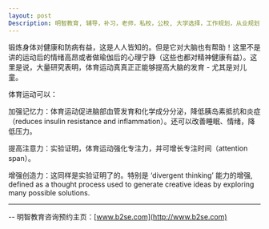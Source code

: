 ```yaml
---
layout: post
Description: 明智教育, 辅导，补习，老师，私校，公校, 大学选择，工作规划，从业规划，天才儿童是浮云，澳洲学生挫折教育，儿童空间推理，空间理解能力， Universities Selection, Career Education, Career Advisors, Guidance, Private Schools, Selective Schools, Writing tutoring, Interviews tutoring, Resume Writing, Spatial skills, Failures help gifted children，2018 NAPLAN, writing declines, NAPLAN Online controvercy, Critical and creative thinking involves reasoning, using and analysing evidence, and applying knowledge to find creative solutions to complex problems
---
```


锻炼身体对健康和防病有益，这是人人皆知的。但是它对大脑也有帮助！这里不是讲的运动后的情绪高昂或者做瑜伽后的心理宁静（这些也都对精神健康有益）。这里是说，大量研究表明，体育运动真真正正能够提高大脑的发育 - 尤其是对儿童。

体育运动可以：

加强记忆力：体育运动促进脑部血管发育和化学成分分泌，降低胰岛素抵抗和炎症（reduces insulin resistance and inflammation）。还可以改善睡眠、情绪，降低压力。

提高注意力：实验证明，体育运动强化专注力，并可增长专注时间（attention span）。

增强创造力：这同样是实验证明了的。特别是 ‘divergent thinking’ 能力的增强, defined as a thought process used to generate creative ideas by exploring many possible solutions.



	
--------
-- 明智教育咨询预约主页：[www.b2se.com](http://www.b2se.com)

